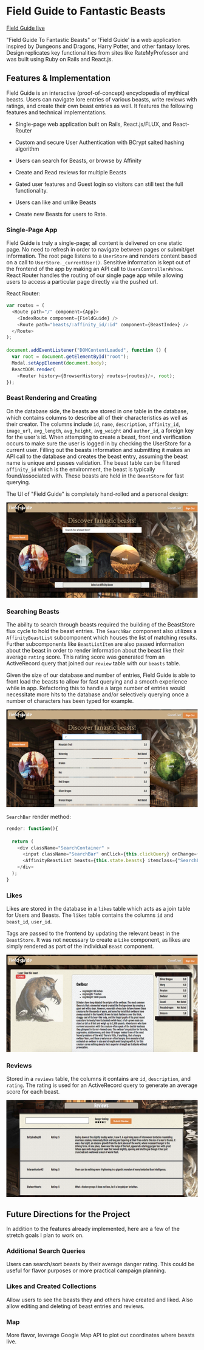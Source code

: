 # Field Guide to Fantastic Beasts

[Field Guide live][heroku]

[heroku]: http://field-guide-to-beasts.herokuapp.com

"Field Guide To Fantastic Beasts" or 'Field Guide' is a web application inspired by Dungeons and Dragons, Harry Potter, and other fantasy lores. Design replicates key functionalities from sites like RateMyProfessor and was built using Ruby on Rails and React.js.

## Features & Implementation

Field Guide is an interactive (proof-of-concept) encyclopedia of mythical beasts. Users can navigate lore entries of various beasts, write reviews with ratings, and create their own beast entries as well. It features the following features and technical implementations.

* Single-page web application built on Rails, React.js/FLUX, and React-Router

* Custom and secure User Authentication with BCrypt salted hashing algorithm

* Users can search for Beasts, or browse by Affinity

* Create and Read reviews for multiple Beasts

* Gated user features and Guest login so visitors can still test the full functionality.

* Users can like and unlike Beasts

* Create new Beasts for users to Rate.

### Single-Page App

Field Guide is truly a single-page; all content is delivered on one static page. No need to refresh in order to navigate between pages or submit/get information. The root page listens to a `UserStore` and renders content based on a call to `UserStore._currentUser()`.  Sensitive information is kept out of the frontend of the app by making an API call to `UsersController#show`. React Router handles the routing of our single page app while allowing users to access a particular page directly via the pushed url.

React Router: 

```javascript
var routes = (
  <Route path="/" component={App}>
    <IndexRoute component={FieldGuide} />
    <Route path="beasts/:affinity_id/:id" component={BeastIndex} />
  </Route>
);

document.addEventListener("DOMContentLoaded", function () {
  var root = document.getElementById("root");
  Modal.setAppElement(document.body);
  ReactDOM.render(
    <Router history={BrowserHistory} routes={routes}/>, root);
});
  ```

### Beast Rendering and Creating

  On the database side, the beasts are stored in one table in the database, which contains columns to describe all of their characteristics as well as their creator. The columns include `id`, `name`, `description`, `affinity_id`, `image_url`, `avg_length`, `avg_height`, `avg_weight` and `author_id`, a foreign key for the user's id.  When attempting to create a beast, front end verification occurs to make sure the user is logged in by checking the UserStore for a current user. Filling out the beasts information and submitting it makes an API call to the database and creates the beast entry, assuming the beast name is unique and passes validation. The beast table can be filtered `affinity_id` which is the environment, the beast is typically found/associated with.  These beasts are held in the `BeastStore` for fast querying.  

  The UI of "Field Guide" is completely hand-rolled and a personal design:  

![image of Field Guide index](./docs/FieldGuideIndex.png)

### Searching Beasts



The ability to search through beasts required the building of the BeastStore flux cycle to hold the beast entries. The `SearchBar` component also utilizes a  `AffinityBeastList` subcomponent which houses the list of matching results. Further subcomponents like `BeastListItem` are also passed information about the beast in order to render information about the beast like their average `rating` score. This rating score was generated from an ActiveRecord query that joined our `review` table with our `beasts` table.

Given the size of our database and number of entries, Field Guide is able to front load the beasts to allow for fast querying and a smooth experience while in app. Refactoring this to handle a large number of entries would necessitate more hits to the database and/or selectively querying once a number of characters has been typed for example.  

![image of search results](./docs/searchScreenshot.png)

`SearchBar` render method:

```javascript
render: function(){

  return (
    <div className="SearchContainer" >
      <input className="SearchBar" onClick={this.clickQuery} onChange={this.queryChange} type="text" value={this.state.query}></input>
      <AffinityBeastList beasts={this.state.beasts} itemclass={"SearchListItem"} className="SearchResultList"/>
    </div>
  );
}
```

### Likes

Likes are stored in the database in a `likes` table which acts as a join table for Users and Beasts.  The `likes` table contains the columns `id` and `beast_id`, `user_id`.

Tags are passed to the frontend by updating the relevant beast in the `BeastStore`. It was not necessary to create a `Like` component, as likes are simply rendered as part of the individual `Beast` component.  

![like screenshot](/docs/likeScreenshot.png)


### Reviews

Stored in a `reviews` table, the columns it contains are `id`, `description`, and `rating`. The rating is used for an ActiveRecord query to generate an average score for each beast.

![image of Reviews](./docs/reviewScreenshot1.png)

## Future Directions for the Project

In addition to the features already implemented, here are a few of the stretch goals I plan to work on.

### Additional Search Queries

Users can search/sort beasts by their average danger rating. This could be useful for flavor purposes or more practical campaign planning.  

### Likes and Created Collections

Allow users to see the beasts they and others have created and liked. Also allow editing and deleting of beast entries and reviews.

### Map

More flavor, leverage Google Map API to plot out coordinates where beasts live.
